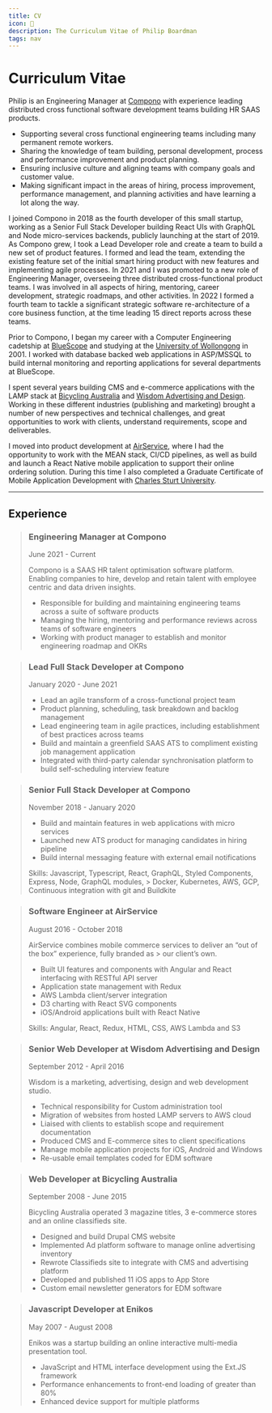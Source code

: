 ```yaml
---
title: CV
icon: 📜
description: The Curriculum Vitae of Philip Boardman
tags: nav
---
```

# Curriculum Vitae


Philip is an Engineering Manager at [Compono](https://compono.com) with experience leading distributed cross functional software development teams building HR SAAS products.

* Supporting several cross functional engineering teams including many permanent remote workers.
* Sharing the knowledge of team building, personal development, process and performance improvement and product planning.
* Ensuring inclusive culture and aligning teams with company goals and customer value.
* Making significant impact in the areas of hiring, process improvement, performance management, and planning activities and have learning a lot along the way.

I joined Compono in 2018 as the fourth developer of this small startup, working as a Senior Full Stack Developer building React UIs with GraphQL and Node micro-services backends, publicly launching at the start of 2019. As Compono grew, I took a Lead Developer role and create a team to build a new set of product features. I formed and lead the team, extending the existing feature set of the initial smart hiring product with new features and implementing agile processes. In 2021 and I was promoted to a new role of Engineering Manager, overseeing three distributed cross-functional product teams. I was involved in all aspects of hiring, mentoring, career development, strategic roadmaps, and other activities. In 2022 I formed a fourth team to tackle a significant strategic software re-architecture of a core business function, at the time leading 15 direct reports across these teams.

Prior to Compono, I began my career with a Computer Engineering cadetship at [BlueScope](http://www.bluescopesteel.com.au/) and studying at the [University of Wollongong](https://www.uow.edu.au/) in 2001. I worked with database backed web applications in ASP/MSSQL to build internal monitoring and reporting applications for several departments at BlueScope.

I spent several years building CMS and e-commerce applications with the LAMP stack at [Bicycling Australia](https://bicyclingaustralia.com.au/) and [Wisdom Advertising and Design](https://www.wisdom.com.au/). Working in these different industries (publishing and marketing) brought a number of new perspectives and technical challenges, and great opportunities to work with clients, understand requirements, scope and deliverables.

I moved into product development at [AirService](https://www.airservice.com), where I had the opportunity to work with the MEAN stack, CI/CD pipelines, as well as build and launch a React Native mobile application to support their online ordering solution. During this time I also completed a Graduate Certificate of Mobile Application Development with [Charles Sturt University](https://www.csu.edu.au/).


---

## Experience

> ### Engineering Manager at Compono
> 
> <span class="meta">June 2021 - Current</span>
>
> Compono is a SAAS HR talent optimisation software platform. Enabling companies to hire, develop and retain talent with employee centric and data driven insights.
> 
> * Responsible for building and maintaining engineering teams across a suite of software products
> * Managing the hiring, mentoring and performance reviews across teams of software engineers
> * Working with product manager to establish and monitor engineering roadmap and OKRs

> ### Lead Full Stack Developer at Compono
> 
> <span class="meta">January 2020 - June 2021</span>
> 
> * Lead an agile transform of a cross-functional project team
> * Product planning, scheduling, task breakdown and backlog management
> * Lead engineering team in agile practices, including establishment of best practices across teams
> * Build and maintain a greenfield SAAS ATS to compliment existing job management application
> * Integrated with third-party calendar synchronisation platform to build self-scheduling interview feature

> ### Senior Full Stack Developer at Compono
> 
> <span class="meta">November 2018 - January 2020</span>
> 
> * Build and maintain features in web applications with micro services
> * Launched new ATS product for managing candidates in hiring pipeline
> * Build internal messaging feature with external email notifications
> 
> Skills: Javascript, Typescript, React, GraphQL, Styled Components, Express, Node, GraphQL modules, > Docker, Kubernetes, AWS, GCP, Continuous integration with git and Buildkite

> ### Software Engineer at AirService
> 
> <span class="meta">August 2016 - October 2018</span>
> 
> AirService combines mobile commerce services to deliver an “out of the box” experience, fully branded as > our client’s own.
> 
> * Built UI features and components with Angular and React interfacing with RESTful API server
> * Application state management with Redux
> * AWS Lambda client/server integration
> * D3 charting with React SVG components
> * iOS/Android applications built with React Native
> 
> Skills: Angular, React, Redux, HTML, CSS, AWS Lambda and S3


> ### Senior Web Developer at Wisdom Advertising and Design
> 
> <span class="meta">September 2012 - April 2016</span>
> 
> Wisdom is a marketing, advertising, design and web development studio.
> 
> * Technical responsibility for Custom administration tool
> * Migration of websites from hosted LAMP servers to AWS cloud
> * Liaised with clients to establish scope and requirement documentation
> * Produced CMS and E-commerce sites to client specifications
> * Manage mobile application projects for iOS, Android and Windows
> * Re-usable email templates coded for EDM software


> ### Web Developer at Bicycling Australia
> 
> <span class="meta">September 2008 - June 2015</span>
> 
> Bicycling Australia operated 3 magazine titles, 3 e-commerce stores and an online classifieds site.
> 
> * Designed and build Drupal CMS website
> * Implemented Ad platform software to manage online advertising inventory
> * Rewrote Classifieds site to integrate with CMS and advertising platform
> * Developed and published 11 iOS apps to App Store
> * Custom email newsletter generators for EDM software


> ### Javascript Developer at Enikos
> 
> <span class="meta">May 2007 - August 2008</span>
> 
> Enikos was a startup building an online interactive multi-media presentation tool.
> 
> * JavaScript and HTML interface development using the Ext.JS framework
> * Performance enhancements to front-end loading of greater than 80%
> * Enhanced device support for multiple platforms